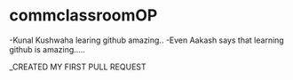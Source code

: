 # commclassroomOP

-Kunal Kushwaha learing github amazing..
-Even Aakash says that learning github is amazing.....



_CREATED MY FIRST PULL REQUEST
